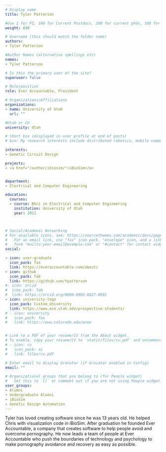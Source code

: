 ```yaml
---
# Display name
title: Tyler Patterson

#Use 1 for PI, 100 for Current Postdocs, 200 for current phds, 300 for current masters, 400 for current undergrads, 800 for alum postdocs, 810 for alum phds, 820 for alum masters, and 830 for alum undergrads
weight: 830

# Username (this should match the folder name)
authors:
- Tyler Patterson

#Author Names (alternative spellings etc)
names:
- Tyler Patterson

# Is this the primary user of the site?
superuser: false

# Role/position
role: Ever Accountable, President

# Organizations/Affiliations
organizations:
- name: University of Utah
  url: ""

#Utah or CU
university: Utah

# Short bio (displayed in user profile at end of posts)
# bio: My research interests include distributed robotics, mobile computing and programmable matter.

interests:
- Genetic Circuit Design

projects:
- <a href="/author/ibiosim/">iBioSim</a>


department:
- Electrical and Computer Engineering

education:
  courses:
  - course: BSci in Electrical and Computer Engineering
    institution: University of Utah
    year: 2011



# Social/Academic Networking
# For available icons, see: https://sourcethemes.com/academic/docs/page-builder/#icons
#   For an email link, use "fas" icon pack, "envelope" icon, and a link in the
#   form "mailto:your-email@example.com" or "#contact" for contact widget.
social:

- icon: user-graduate
  icon_pack: fas
  link: https://everaccountable.com/about/
- icon: github
  icon_pack: fab
  link: https://github.com/tpatterson
#- icon: orcid
#  icon_pack: fab
#  link: https://orcid.org/0000-0002-8627-0591
- icon: university-logo
  icon_pack: Custom_University
  link: https://www.ece.utah.edu/prospective-students/
# - icon: university
#   icon_pack: fas
#   link: https://www.colorado.edu/ecee


# Link to a PDF of your resume/CV from the About widget.
# To enable, copy your resume/CV to `static/files/cv.pdf` and uncomment the lines below.
# - icon: cv
#   icon_pack: ai
#   link: files/cv.pdf

# Enter email to display Gravatar (if Gravatar enabled in Config)
email: ""

# Organizational groups that you belong to (for People widget)
#   Set this to `[]` or comment out if you are not using People widget.
user_groups:
- Alumni
- Undergraduate Alumni
- iBioSim
- Genetic Design Automation
---
```


Tyler has loved creating software since he was 13 years old. He helped Chris with visualization code in iBioSim. After graduation he founded Ever Accountable, a company that creates software to help people avoid and overcome pornography. He now leads a team of people at Ever Accountable who push the boundaries of technology and psychology to make pornography avoidance and recovery as easy as possible.